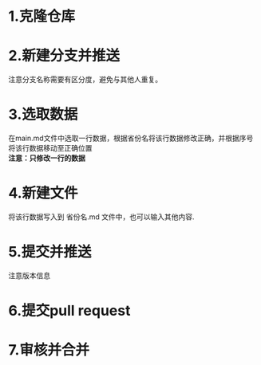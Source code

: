 
# 1.克隆仓库

# 2.新建分支并推送
注意分支名称需要有区分度，避免与其他人重复。
# 3.选取数据
在main.md文件中选取一行数据，根据省份名将该行数据修改正确，并根据序号将该行数据移动至正确位置  
**注意：只修改一行的数据**
# 4.新建文件
将该行数据写入到 省份名.md 文件中，也可以输入其他内容.
# 5.提交并推送
注意版本信息
# 6.提交pull request

# 7.审核并合并